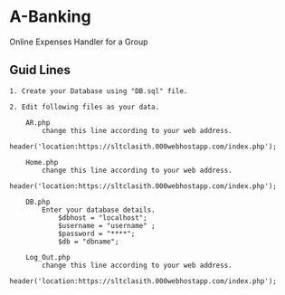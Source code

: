 # A-Banking
Online Expenses Handler for a Group


## Guid Lines

	1. Create your Database using "DB.sql" file.
	
	2. Edit following files as your data.
	
		AR.php	
			change this line according to your web address.
				header('location:https://sltclasith.000webhostapp.com/index.php');
        
		Home.php
			change this line according to your web address.
				header('location:https://sltclasith.000webhostapp.com/index.php');

		DB.php
			Enter your database details.
				$dbhost = "localhost";
				$username = "username" ;
				$password = "****";
				$db = "dbname";

		Log_Out.php
			change this line according to your web address.
				header('location:https://sltclasith.000webhostapp.com/index.php');
